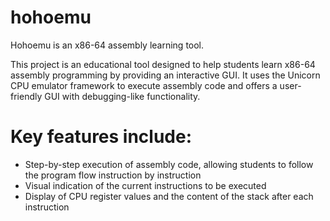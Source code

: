 # hohoemu
Hohoemu is an x86-64 assembly learning tool.

This project is an educational tool designed to help students learn x86-64 assembly programming by providing an interactive GUI. It uses the Unicorn CPU emulator framework to execute assembly code and offers a user-friendly GUI with debugging-like functionality. 

# Key features include:
  * Step-by-step execution of assembly code, allowing students to follow the program flow instruction by instruction
  * Visual indication of the current instructions to be executed
  * Display of CPU register values and the content of the stack after each instruction

